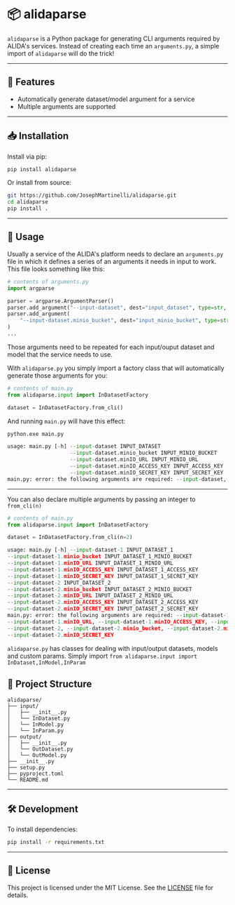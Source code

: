# 📦 alidaparse

`alidaparse` is a Python package for generating CLI arguments required by ALIDA's services.
Instead of creating each time an `arguments.py`, a simple import of `alidaparse` will do the trick!

---

## 🚀 Features

- Automatically generate dataset/model argument for a service
- Multiple arguments are supported

---

## 📥 Installation

Install via pip:

```bash
pip install alidaparse
```

Or install from source:

```bash
git https://github.com/JosephMartinelli/alidaparse.git
cd alidaparse
pip install .
```

---

## 🧪 Usage
Usually a service of the ALIDA's platform needs to declare an `arguments.py` file in which it defines
a series of an arguments it needs in input to work. This file looks something like this:
```python
# contents of arguments.py
import argparse

parser = argparse.ArgumentParser()
parser.add_argument("--input-dataset", dest="input_dataset", type=str, required=True)
parser.add_argument(
    "--input-dataset.minio_bucket", dest="input_minio_bucket", type=str, required=True
)
...
```
Those arguments need to be repeated for each input/ouput dataset and model that the service needs to use.

With `alidaparse.py` you simply import a factory class that will automatically 
generate those arguments for you:
```python
# contents of main.py
from alidaparse.input import InDatasetFactory

dataset = InDatasetFactory.from_cli()
```  
And running `main.py` will have this effect:
```python
python.exe main.py

usage: main.py [-h] --input-dataset INPUT_DATASET
                    --input-dataset.minio_bucket INPUT_MINIO_BUCKET
                    --input-dataset.minIO_URL INPUT_MINIO_URL
                    --input-dataset.minIO_ACCESS_KEY INPUT_ACCESS_KEY
                    --input-dataset.minIO_SECRET_KEY INPUT_SECRET_KEY
main.py: error: the following arguments are required: --input-dataset, --input-dataset.minio_bucket, --input-dataset.minIO_URL, --input-dataset.minIO_ACCESS_KEY, --input-dataset.minIO_SECRET_KEY
```  
---
You can also declare multiple arguments by passing an integer to `from_cli(n)`
```python
# contents of main.py
from alidaparse.input import InDatasetFactory

dataset = InDatasetFactory.from_cli(n=2)
```  
```python
usage: main.py [-h] --input-dataset-1 INPUT_DATASET_1
--input-dataset-1.minio_bucket INPUT_DATASET_1_MINIO_BUCKET
--input-dataset-1.minIO_URL INPUT_DATASET_1_MINIO_URL
--input-dataset-1.minIO_ACCESS_KEY INPUT_DATASET_1_ACCESS_KEY
--input-dataset-1.minIO_SECRET_KEY INPUT_DATASET_1_SECRET_KEY
--input-dataset-2 INPUT_DATASET_2
--input-dataset-2.minio_bucket INPUT_DATASET_2_MINIO_BUCKET
--input-dataset-2.minIO_URL INPUT_DATASET_2_MINIO_URL
--input-dataset-2.minIO_ACCESS_KEY INPUT_DATASET_2_ACCESS_KEY
--input-dataset-2.minIO_SECRET_KEY INPUT_DATASET_2_SECRET_KEY
main.py: error: the following arguments are required: --input-dataset-1, --input-dataset-1.minio_bucket, 
--input-dataset-1.minIO_URL, --input-dataset-1.minIO_ACCESS_KEY, --input-dataset-1.minIO_SECRET_KEY, 
--input-dataset-2, --input-dataset-2.minio_bucket, --input-dataset-2.minIO_URL, --input-dataset-2.minIO_ACCESS_KEY, 
--input-dataset-2.minIO_SECRET_KEY
```
`alidaparse.py` has classes for dealing with input/output datasets, models and custom params. Simply
import `from alidaparse.input import InDataset,InModel,InParam`
## 📁 Project Structure

```
alidaparse/
├── input/
│   ├── __init__.py
│   └── InDataset.py
│   └── InModel.py
│   └── InParam.py
├── output/
│   ├── __init__.py
│   └── OutDataset.py
│   └── OutModel.py
├── __init__.py
├── setup.py
├── pyproject.toml
└── README.md
```

[//]: # (├── test/)

[//]: # (│   ├── conftest.py # Needed for pytest)

[//]: # (│   ├── test_input.py)

[//]: # (│   └── test_output.py)

---

## 🛠 Development

To install dependencies:

```bash
pip install -r requirements.txt
```  

[//]: # (To run tests with arguments to pass to the services, you can invoke pytest)

[//]: # (by passing a `--vars` value that will be passed to the argument of the test)

[//]: # (functions:)

[//]: # (```bash)

[//]: # (cd alidaparse/test)

[//]: # (pytest --vars custom-param1=custom-value1,custom-param2=custom-value2 ...)

[//]: # (# or)

[//]: # (pytest --vars custom-param=custom-value --vars custom-param2=custom-value2)

[//]: # (```  )

---

## 📄 License

This project is licensed under the MIT License. See the [LICENSE](LICENSE) file for details.
